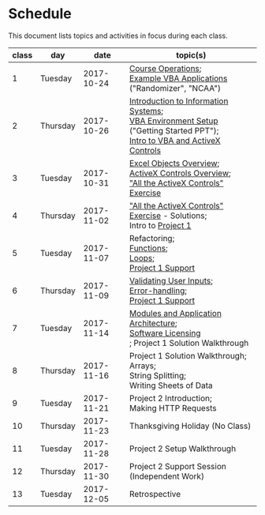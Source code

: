# Schedule

This document lists topics and activities in focus during each class.

class | day | date | topic(s)
--- | --- | --- | ---
1 | Tuesday | 2017-10-24 | [Course Operations](/README.md); <br> [Example VBA Applications](https://campus.georgetown.edu/webapps/blackboard/content/listContentEditable.jsp?content_id=_4454518_1&course_id=_745457_1) ("Randomizer", "NCAA")
2 | Thursday | 2017-10-26 | [Introduction to Information Systems](/notes/information-systems/overview.md); <br> [VBA Environment Setup](https://campus.georgetown.edu/webapps/blackboard/content/listContentEditable.jsp?content_id=_4454518_1&course_id=_745457_1) ("Getting Started PPT"); <br> [Intro to VBA and ActiveX Controls](/exercises/self-aware-button/exercise.md)
3 | Tuesday | 2017-10-31 | [Excel Objects Overview](/notes/visual-basic/excel-objects.md); <br> [ActiveX Controls Overview](/notes/visual-basic/activex-controls.md); <br> ["All the ActiveX Controls" Exercise](/exercises/all-the-controls/exercise.md)
4 | Thursday | 2017-11-02 | ["All the ActiveX Controls" Exercise](/exercises/all-the-controls/exercise.md) - Solutions; <br> Intro to [Project 1](/projects/savings-calculator/project.md)
5 | Tuesday | 2017-11-07 | Refactoring; <br> [Functions](/notes/visual-basic/functions.md); <br> [Loops](/notes/visual-basic/loops.md); <br> [Project 1 Support](/projects/savings-calculator/checkpoints.md)
6 | Thursday | 2017-11-09 | [Validating User Inputs](/notes/visual-basic/datatypes.md#checking-a-variables-type); <br> [Error-handling](/notes/visual-basic/error-handling.md); <br> [Project 1 Support](/projects/savings-calculator/checkpoints.md)
7 | Tuesday | 2017-11-14 | [Modules and Application Architecture](/notes/visual-basic/modules.md); <br> [Software Licensing](/notes/software/licensing.md) <br>; Project 1 Solution Walkthrough
8 | Thursday | 2017-11-16 | Project 1 Solution Walkthrough; <br> Arrays; <br> String Splitting; <br> Writing Sheets of Data
9 | Tuesday | 2017-11-21 | Project 2 Introduction; <br> Making HTTP Requests
10 | Thursday | 2017-11-23 | Thanksgiving Holiday (No Class)
11 | Tuesday | 2017-11-28 | Project 2 Setup Walkthrough
12 | Thursday | 2017-11-30 | Project 2 Support Session (Independent Work)
13 | Tuesday | 2017-12-05 | Retrospective
